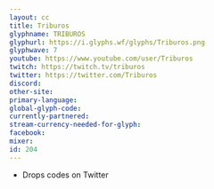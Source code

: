 ```yaml
---
layout: cc
title: Triburos
glyphname: TRIBUROS
glyphurl: https://i.glyphs.wf/glyphs/Triburos.png
glyphwave: 7
youtube: https://www.youtube.com/user/Triburos
twitch: https://twitch.tv/triburos
twitter: https://twitter.com/Triburos
discord: 
other-site: 
primary-language: 
global-glyph-code: 
currently-partnered: 
stream-currency-needed-for-glyph: 
facebook: 
mixer: 
id: 204
---
```

* Drops codes on Twitter
